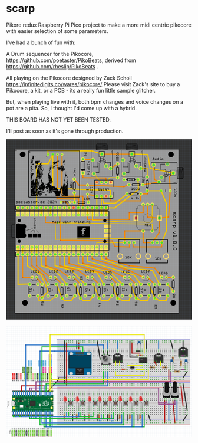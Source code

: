# scarp
Pikore redux Raspberry Pi Pico project to make a more midi centric pikocore with easier selection of some parameters.

I've had a bunch of fun with:

A Drum sequencer for the Pikocore, https://github.com/poetaster/PikoBeats, derived from https://github.com/rheslip/PikoBeats .

All playing on the Pikocore designed by Zack Scholl https://infinitedigits.co/wares/pikocore/ Please visit Zack's site to buy a Pikocore, a kit, or a PCB - its a really fun little sample glitcher.

But, when playing live with it, both bpm changes and voice changes on a pot are a pita. So, I thought I'd come up with a hybrid. 

THIS BOARD HAS NOT YET BEEN TESTED.

I'll post as soon as it's gone through production.

![PCB](scarp-pcb.png)

![Breadboard](scarp-breadboard.png)
